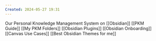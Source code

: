 ```yaml
---
Created: 2024-05-27 19:31
---
```

Our Personal Knowledge Management System on [[Obsidian]]
[[PKM Guide]]
[[My PKM Folders]]
[[Obsidian Plugins]]
[[Obsidian Onboarding]]
[[Canvas Use Cases]]
[[Best Obsidian Themes for me]]

